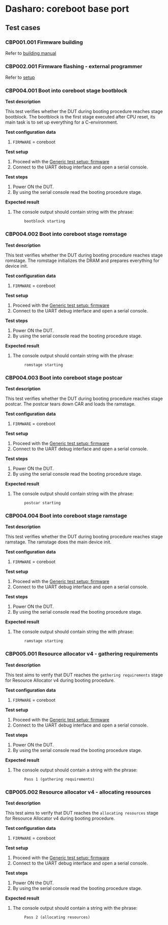 # Dasharo: coreboot base port

## Test cases

### CBP001.001 Firmware building

Refer to [building manual](../building-manual.md)

### CBP002.001 Firmware flashing - external programmer

Refer to [setup](../setup.md#spi)

### CBP004.001 Boot into coreboot stage bootblock

**Test description**

This test verifies whether the DUT during booting procedure reaches 
stage bootblock. The bootblock is the first stage executed after CPU reset, 
its main task is to set up everything for a C-environment.

**Test configuration data**

1. `FIRMWARE` = coreboot

**Test setup**

1. Proceed with the 
    [Generic test setup: firmware](generic-test-setup.md#firmware)
2. Connect to the UART debug interface and open a serial console.

**Test steps**

1. Power ON the DUT.
2. By using the serial console read the booting procedure stage.

**Expected result**

1. The console output should contain string with the phrase:

            bootblock starting

### CBP004.002 Boot into coreboot stage romstage

**Test description**

This test verifies whether the DUT during booting procedure reaches 
stage romstage. The romstage initializes the DRAM and prepares everything 
for device init.

**Test configuration data**

1. `FIRMWARE` = coreboot

**Test setup**

1. Proceed with the 
    [Generic test setup: firmware](generic-test-setup.md#firmware)
2. Connect to the UART debug interface and open a serial console.

**Test steps**

1. Power ON the DUT.
2. By using the serial console read the booting procedure stage.

**Expected result**

1. The console output should contain string with the phrase:

            romstage starting

### CBP004.003 Boot into coreboot stage postcar

**Test description**

This test verifies whether the DUT during booting procedure reaches 
stage postcar. The postcar tears down CAR and loads the ramstage.

**Test configuration data**

1. `FIRMWARE` = coreboot

**Test setup**

1. Proceed with the 
    [Generic test setup: firmware](generic-test-setup.md#firmware)
2. Connect to the UART debug interface and open a serial console.

**Test steps**

1. Power ON the DUT.
2. By using the serial console read the booting procedure stage.

**Expected result**

1. The console output should contain string with the phrase:

            postcar starting

### CBP004.004 Boot into coreboot stage ramstage

**Test description**

This test verifies whether the DUT during booting procedure reaches 
stage ramstage. The ramstage does the main device init.

**Test configuration data**

1. `FIRMWARE` = coreboot

**Test setup**

1. Proceed with the 
    [Generic test setup: firmware](generic-test-setup.md#firmware)
2. Connect to the UART debug interface and open a serial console.

**Test steps**

1. Power ON the DUT.
2. By using the serial console read the booting procedure stage.

**Expected result**

1. The console output should contain string the with phrase:

            ramstage starting

### CBP005.001 Resource allocator v4 - gathering requirements

**Test description**

This test aims to verify that DUT reaches the `gathering requirements` stage for 
Resource Allocator v4 during booting procedure.

**Test configuration data**

1. `FIRMWARE` = coreboot

**Test setup**

1. Proceed with the 
    [Generic test setup: firmware](generic-test-setup.md#firmware)
2. Connect to the UART debug interface and open a serial console.

**Test steps**

1. Power ON the DUT.
2. By using the serial console read the booting procedure stage.

**Expected result**

1. The console output should contain a string with the phrase:

            Pass 1 (gathering requirements)

### CBP005.002 Resource allocator v4 - allocating resources

**Test description**

This test aims to verify that DUT reaches the `allocating resources` stage for
Resource Allocator v4 during booting procedure.

**Test configuration data**

1. `FIRMWARE` = coreboot

**Test setup**

1. Proceed with the 
    [Generic test setup: firmware](generic-test-setup.md#firmware)
2. Connect to the UART debug interface and open a serial console.

**Test steps**

1. Power ON the DUT.
2. By using the serial console read the booting procedure stage.

**Expected result**

1. The console output should contain a string with the phrase:

            Pass 2 (allocating resources)

